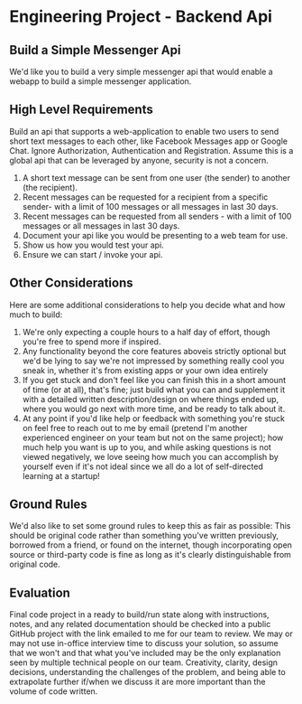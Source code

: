 # Engineering Project - Backend Api
## Build a Simple Messenger Api
We'd like you to build a very simple messenger api that would enable a webapp to build a simple messenger application.
## High Level Requirements
Build an api that supports a web-application to enable two users to send short text messages to each other, like Facebook Messages app or Google Chat.
Ignore Authorization, Authentication and Registration.
Assume this is a global api that can be leveraged by anyone, security is not a concern.
1. A short text message can be sent from one user (the sender) to another (the recipient).
2. Recent messages can be requested for a recipient from a specific sender- with a limit of 100 messages or all messages in last 30 days.
3. Recent messages can be requested from all senders - with a limit of 100 messages or all messages in last 30 days.
4. Document your api like you would be presenting to a web team for use.
5. Show us how you would test your api.
6. Ensure we can start / invoke your api.
## Other Considerations
Here are some additional considerations to help you decide what and how much to build:
1. We're only expecting a couple hours to a half day of effort, though you're free to spend more if inspired.
2. Any functionality beyond the core features aboveis strictly optional but we'd be lying to say we're not impressed by something really cool you sneak in, whether it's from existing apps or your own idea entirely
3. If you get stuck and don't feel like you can finish this in a short amount of time (or at all), that's fine; just build what you can and supplement it with a detailed written description/design on where things ended up, where you would go next with more time, and be ready to talk about it.
4. At any point if you'd like help or feedback with something you're stuck on feel free to reach out to me by email (pretend I'm another experienced engineer on your team but not on the same project); how much help you want is up to you, and while asking questions is not viewed negatively, we love seeing how much you can accomplish by yourself even if it's not ideal since we all do a lot of self-directed learning at a startup!
## Ground Rules
We'd also like to set some ground rules to keep this as fair as possible: This should be original code rather than something you've written previously, borrowed from a friend, or found on the internet, though incorporating open source or third-party code is fine as long as it's clearly distinguishable from original code.
## Evaluation
Final code project in a ready to build/run state along with instructions, notes, and any related documentation should be checked into a public GitHub project with the link emailed to me for our team to review. We may or may not use in-office interview time to discuss your solution, so assume that we won't and that what you've included may be the only explanation seen by multiple technical people on our team. Creativity, clarity, design decisions, understanding the challenges of the problem, and being able to extrapolate further if/when we discuss it are more important than the volume of code written.
